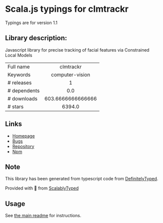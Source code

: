 
# Scala.js typings for clmtrackr

Typings are for version 1.1

## Library description:
Javascript library for precise tracking of facial features via Constrained Local Models

|                    |                 |
| ------------------ | :-------------: |
| Full name          | clmtrackr |
| Keywords           | computer-vision |
| # releases         | 1 |
| # dependents       | 0.0 |
| # downloads        | 603.6666666666666 |
| # stars            | 6394.0 |

## Links
- [Homepage](https://github.com/auduno/clmtrackr#readme)
- [Bugs](https://github.com/auduno/clmtrackr/issues)
- [Repository](https://github.com/auduno/clmtrackr)
- [Npm](https://www.npmjs.com/package/clmtrackr)
    


## Note
This library has been generated from typescript code from [DefinitelyTyped](https://definitelytyped.org).

Provided with :purple_heart: from [ScalablyTyped](https://github.com/oyvindberg/ScalablyTyped)

## Usage
See [the main readme](../../readme.md) for instructions.


